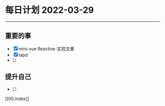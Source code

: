 #  每日计划 2022-03-29
---
## 重要的事
- [x]  mini-vue Reactive-实现文章
- [x]  tapd
- [ ]  



## 提升自己
- [ ]  
  



[[00.index]]









